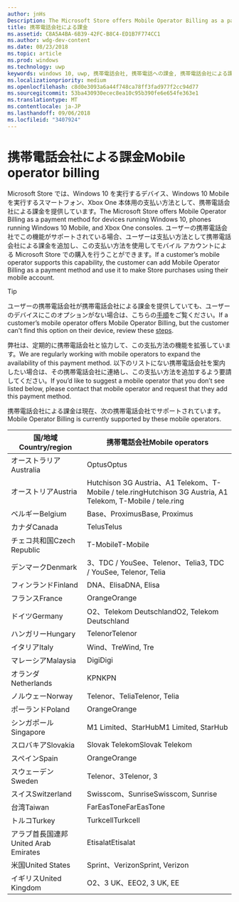 ```yaml
---
author: jnHs
Description: The Microsoft Store offers Mobile Operator Billing as a payment method for mobile operators who support this capability.
title: 携帯電話会社による課金
ms.assetid: C8A5A4BA-6B39-42FC-B8C4-ED1B7F774CC1
ms.author: wdg-dev-content
ms.date: 08/23/2018
ms.topic: article
ms.prod: windows
ms.technology: uwp
keywords: windows 10, uwp, 携帯電話会社, 携帯電話への課金, 携帯電話会社による課金
ms.localizationpriority: medium
ms.openlocfilehash: c8d0e3093a6a44f748ca78ff3fad977f2cc94d77
ms.sourcegitcommit: 53ba430930ecec8ea10c95b390fe6e654fe363e1
ms.translationtype: MT
ms.contentlocale: ja-JP
ms.lasthandoff: 09/06/2018
ms.locfileid: "3407924"
---
```

# <a name="mobile-operator-billing"></a><span data-ttu-id="2b12d-103">携帯電話会社による課金</span><span class="sxs-lookup"><span data-stu-id="2b12d-103">Mobile operator billing</span></span>


<span data-ttu-id="2b12d-104">Microsoft Store では、Windows 10 を実行するデバイス、Windows 10 Mobile を実行するスマートフォン、Xbox One 本体用の支払い方法として、携帯電話会社による課金を提供しています。</span><span class="sxs-lookup"><span data-stu-id="2b12d-104">The Microsoft Store offers Mobile Operator Billing as a payment method for devices running Windows 10, phones running Windows 10 Mobile, and Xbox One consoles.</span></span> <span data-ttu-id="2b12d-105">ユーザーの携帯電話会社でこの機能がサポートされている場合、ユーザーは支払い方法として携帯電話会社による課金を追加し、この支払い方法を使用してモバイル アカウントによる Microsoft Store での購入を行うことができます。</span><span class="sxs-lookup"><span data-stu-id="2b12d-105">If a customer’s mobile operator supports this capability, the customer can add Mobile Operator Billing as a payment method and use it to make Store purchases using their mobile account.</span></span>

> [!TIP]
>  <span data-ttu-id="2b12d-106">ユーザーの携帯電話会社が携帯電話会社による課金を提供していても、ユーザーのデバイスにこのオプションがない場合は、こちらの[手順](http://go.microsoft.com/fwlink/p/?LinkId=523993)をご覧ください。</span><span class="sxs-lookup"><span data-stu-id="2b12d-106">If a customer’s mobile operator offers Mobile Operator Billing, but the customer can't find this option on their device, review these [steps](http://go.microsoft.com/fwlink/p/?LinkId=523993).</span></span>

<span data-ttu-id="2b12d-107">弊社は、定期的に携帯電話会社と協力して、この支払方法の機能を拡張しています。</span><span class="sxs-lookup"><span data-stu-id="2b12d-107">We are regularly working with mobile operators to expand the availability of this payment method.</span></span> <span data-ttu-id="2b12d-108">以下のリストにない携帯電話会社を案内したい場合は、その携帯電話会社に連絡し、この支払い方法を追加するよう要請してください。</span><span class="sxs-lookup"><span data-stu-id="2b12d-108">If you’d like to suggest a mobile operator that you don’t see listed below, please contact that mobile operator and request that they add this payment method.</span></span>

<span data-ttu-id="2b12d-109">携帯電話会社による課金は現在、次の携帯電話会社でサポートされています。</span><span class="sxs-lookup"><span data-stu-id="2b12d-109">Mobile Operator Billing is currently supported by these mobile operators.</span></span>

| <span data-ttu-id="2b12d-110">国/地域</span><span class="sxs-lookup"><span data-stu-id="2b12d-110">Country/region</span></span>  | <span data-ttu-id="2b12d-111">携帯電話会社</span><span class="sxs-lookup"><span data-stu-id="2b12d-111">Mobile operators</span></span>                 |
|-----------------|----------------------------------|
| <span data-ttu-id="2b12d-112">オーストラリア</span><span class="sxs-lookup"><span data-stu-id="2b12d-112">Australia</span></span>       | <span data-ttu-id="2b12d-113">Optus</span><span class="sxs-lookup"><span data-stu-id="2b12d-113">Optus</span></span>                            |
| <span data-ttu-id="2b12d-114">オーストリア</span><span class="sxs-lookup"><span data-stu-id="2b12d-114">Austria</span></span>         | <span data-ttu-id="2b12d-115">Hutchison 3G Austria、A1 Telekom、T-Mobile / tele.ring</span><span class="sxs-lookup"><span data-stu-id="2b12d-115">Hutchison 3G Austria, A1 Telekom, T-Mobile / tele.ring</span></span>  |
| <span data-ttu-id="2b12d-116">ベルギー</span><span class="sxs-lookup"><span data-stu-id="2b12d-116">Belgium</span></span>         | <span data-ttu-id="2b12d-117">Base、Proximus</span><span class="sxs-lookup"><span data-stu-id="2b12d-117">Base, Proximus</span></span>                   |
| <span data-ttu-id="2b12d-118">カナダ</span><span class="sxs-lookup"><span data-stu-id="2b12d-118">Canada</span></span>          | <span data-ttu-id="2b12d-119">Telus</span><span class="sxs-lookup"><span data-stu-id="2b12d-119">Telus</span></span>                            |
| <span data-ttu-id="2b12d-120">チェコ共和国</span><span class="sxs-lookup"><span data-stu-id="2b12d-120">Czech Republic</span></span>  | <span data-ttu-id="2b12d-121">T-Mobile</span><span class="sxs-lookup"><span data-stu-id="2b12d-121">T-Mobile</span></span>                         |
| <span data-ttu-id="2b12d-122">デンマーク</span><span class="sxs-lookup"><span data-stu-id="2b12d-122">Denmark</span></span>         | <span data-ttu-id="2b12d-123">3、TDC / YouSee、Telenor、Telia</span><span class="sxs-lookup"><span data-stu-id="2b12d-123">3, TDC / YouSee, Telenor, Telia</span></span>  |
| <span data-ttu-id="2b12d-124">フィンランド</span><span class="sxs-lookup"><span data-stu-id="2b12d-124">Finland</span></span>         | <span data-ttu-id="2b12d-125">DNA、Elisa</span><span class="sxs-lookup"><span data-stu-id="2b12d-125">DNA, Elisa</span></span>                       |
| <span data-ttu-id="2b12d-126">フランス</span><span class="sxs-lookup"><span data-stu-id="2b12d-126">France</span></span>          | <span data-ttu-id="2b12d-127">Orange</span><span class="sxs-lookup"><span data-stu-id="2b12d-127">Orange</span></span>                           |
| <span data-ttu-id="2b12d-128">ドイツ</span><span class="sxs-lookup"><span data-stu-id="2b12d-128">Germany</span></span>         | <span data-ttu-id="2b12d-129">O2、Telekom Deutschland</span><span class="sxs-lookup"><span data-stu-id="2b12d-129">O2, Telekom Deutschland</span></span>          |
| <span data-ttu-id="2b12d-130">ハンガリー</span><span class="sxs-lookup"><span data-stu-id="2b12d-130">Hungary</span></span>         | <span data-ttu-id="2b12d-131">Telenor</span><span class="sxs-lookup"><span data-stu-id="2b12d-131">Telenor</span></span>                          |
| <span data-ttu-id="2b12d-132">イタリア</span><span class="sxs-lookup"><span data-stu-id="2b12d-132">Italy</span></span>           | <span data-ttu-id="2b12d-133">Wind、Tre</span><span class="sxs-lookup"><span data-stu-id="2b12d-133">Wind, Tre</span></span>                        |
| <span data-ttu-id="2b12d-134">マレーシア</span><span class="sxs-lookup"><span data-stu-id="2b12d-134">Malaysia</span></span>        | <span data-ttu-id="2b12d-135">Digi</span><span class="sxs-lookup"><span data-stu-id="2b12d-135">Digi</span></span>                             |
| <span data-ttu-id="2b12d-136">オランダ</span><span class="sxs-lookup"><span data-stu-id="2b12d-136">Netherlands</span></span>     | <span data-ttu-id="2b12d-137">KPN</span><span class="sxs-lookup"><span data-stu-id="2b12d-137">KPN</span></span>                              |
| <span data-ttu-id="2b12d-138">ノルウェー</span><span class="sxs-lookup"><span data-stu-id="2b12d-138">Norway</span></span>          | <span data-ttu-id="2b12d-139">Telenor、Telia</span><span class="sxs-lookup"><span data-stu-id="2b12d-139">Telenor, Telia</span></span>                   |
| <span data-ttu-id="2b12d-140">ポーランド</span><span class="sxs-lookup"><span data-stu-id="2b12d-140">Poland</span></span>          | <span data-ttu-id="2b12d-141">Orange</span><span class="sxs-lookup"><span data-stu-id="2b12d-141">Orange</span></span>                           |
| <span data-ttu-id="2b12d-142">シンガポール</span><span class="sxs-lookup"><span data-stu-id="2b12d-142">Singapore</span></span>       | <span data-ttu-id="2b12d-143">M1 Limited、StarHub</span><span class="sxs-lookup"><span data-stu-id="2b12d-143">M1 Limited, StarHub</span></span>              |
| <span data-ttu-id="2b12d-144">スロバキア</span><span class="sxs-lookup"><span data-stu-id="2b12d-144">Slovakia</span></span>        | <span data-ttu-id="2b12d-145">Slovak Telekom</span><span class="sxs-lookup"><span data-stu-id="2b12d-145">Slovak Telekom</span></span>                   |
| <span data-ttu-id="2b12d-146">スペイン</span><span class="sxs-lookup"><span data-stu-id="2b12d-146">Spain</span></span>           | <span data-ttu-id="2b12d-147">Orange</span><span class="sxs-lookup"><span data-stu-id="2b12d-147">Orange</span></span>                           |
| <span data-ttu-id="2b12d-148">スウェーデン</span><span class="sxs-lookup"><span data-stu-id="2b12d-148">Sweden</span></span>          | <span data-ttu-id="2b12d-149">Telenor、3</span><span class="sxs-lookup"><span data-stu-id="2b12d-149">Telenor, 3</span></span>                       |
| <span data-ttu-id="2b12d-150">スイス</span><span class="sxs-lookup"><span data-stu-id="2b12d-150">Switzerland</span></span>     | <span data-ttu-id="2b12d-151">Swisscom、Sunrise</span><span class="sxs-lookup"><span data-stu-id="2b12d-151">Swisscom, Sunrise</span></span>                |
| <span data-ttu-id="2b12d-152">台湾</span><span class="sxs-lookup"><span data-stu-id="2b12d-152">Taiwan</span></span>          | <span data-ttu-id="2b12d-153">FarEasTone</span><span class="sxs-lookup"><span data-stu-id="2b12d-153">FarEasTone</span></span>                       |
| <span data-ttu-id="2b12d-154">トルコ</span><span class="sxs-lookup"><span data-stu-id="2b12d-154">Turkey</span></span>          | <span data-ttu-id="2b12d-155">Turkcell</span><span class="sxs-lookup"><span data-stu-id="2b12d-155">Turkcell</span></span>                         |
| <span data-ttu-id="2b12d-156">アラブ首長国連邦</span><span class="sxs-lookup"><span data-stu-id="2b12d-156">United Arab Emirates</span></span> | <span data-ttu-id="2b12d-157">Etisalat</span><span class="sxs-lookup"><span data-stu-id="2b12d-157">Etisalat</span></span>                    |
| <span data-ttu-id="2b12d-158">米国</span><span class="sxs-lookup"><span data-stu-id="2b12d-158">United States</span></span>   | <span data-ttu-id="2b12d-159">Sprint、Verizon</span><span class="sxs-lookup"><span data-stu-id="2b12d-159">Sprint, Verizon</span></span>                  |
| <span data-ttu-id="2b12d-160">イギリス</span><span class="sxs-lookup"><span data-stu-id="2b12d-160">United Kingdom</span></span>  | <span data-ttu-id="2b12d-161">O2、3 UK、EE</span><span class="sxs-lookup"><span data-stu-id="2b12d-161">O2, 3 UK, EE</span></span>                     |

 



 


 

 




